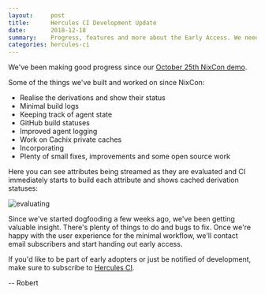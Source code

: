 ```yaml
---
layout:     post
title:      Hercules CI Development Update
date:       2018-12-18
summary:    Progress, features and more about the Early Access. We need your input!
categories: hercules-ci
---
```


We've been making good progress since our [October 25th NixCon demo](https://www.youtube.com/watch?v=py26iM26Qg4).

Some of the things we've built and worked on since NixCon:

 - Realise the derivations and show their status
 - Minimal build logs
 - Keeping track of agent state
 - GitHub build statuses
 - Improved agent logging
 - Work on Cachix private caches
 - Incorporating
 - Plenty of small fixes, improvements and some open source work

Here you can see attributes being streamed as they are evaluated
and CI immediately starts to build each attribute and shows cached derivation statuses:

![evaluating](images/evaluating.gif)

Since we've started dogfooding a few weeks ago, we've been getting valuable insight. There's plenty of things to do and bugs to fix. 
Once we're happy with the user experience for the minimal workflow, we'll contact email subscribers and start handing out early access.

If you'd like to be part of early adopters or just be notified of development, make sure to subscribe to [Hercules CI](https://hercules-ci.com).

-- Robert
